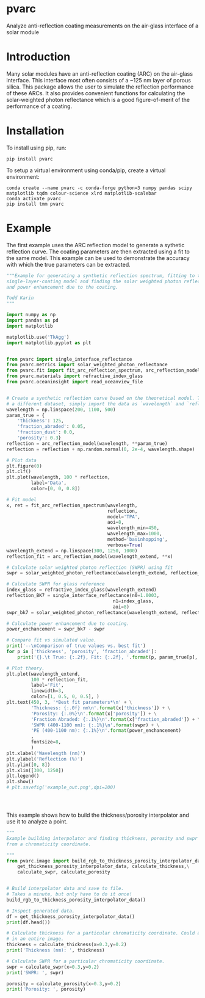 # pvarc
Analyze anti-reflection coating measurements on the air-glass interface of a solar module

# Introduction

Many solar modules have an anti-reflection coating (ARC) on the air-glass interface. This interface most often consists of a ~125 nm layer of porous silica. This package allows the user to simulate the reflection performance of these ARCs. It also provides convenient functions for calculating the solar-weighted photon reflectance which is a good figure-of-merit of the performance of a coating.

# Installation
To install using pip, run:
```
pip install pvarc
```

To setup a virtual environment using conda/pip, create a virtual environment:
```
conda create --name pvarc -c conda-forge python=3 numpy pandas scipy matplotlib tqdm colour-science xlrd matplotlib-scalebar
conda activate pvarc
pip install tmm pvarc
```


# Example

The first example uses the ARC reflection model to generate a sythetic reflection curve. The coating parameters are then extracted using a fit to the same model. This example can be used to demonstrate the accuracy with which the true parameters can be extracted.

```python
"""Example for generating a synthetic reflection spectrum, fitting to the
single-layer-coating model and finding the solar weighted photon reflectance
and power enhancement due to the coating.

Todd Karin
"""

import numpy as np
import pandas as pd
import matplotlib

matplotlib.use('TkAgg')
import matplotlib.pyplot as plt


from pvarc import single_interface_reflectance
from pvarc.metrics import solar_weighted_photon_reflectance
from pvarc.fit import fit_arc_reflection_spectrum, arc_reflection_model
from pvarc.materials import refractive_index_glass
from pvarc.oceaninsight import read_oceanview_file


# Create a synthetic reflection curve based on the theoretical model. To run on
# a different dataset, simply import the data as `wavelength` and `reflection`.
wavelength = np.linspace(200, 1100, 500)
param_true = {
    'thickness': 125,
    'fraction_abraded': 0.05,
    'fraction_dust': 0.0,
    'porosity': 0.3}
reflection = arc_reflection_model(wavelength, **param_true)
reflection = reflection + np.random.normal(0, 2e-4, wavelength.shape)

# Plot data
plt.figure(0)
plt.clf()
plt.plot(wavelength, 100 * reflection,
         label='Data',
         color=[0, 0, 0.8])

# Fit model
x, ret = fit_arc_reflection_spectrum(wavelength,
                                     reflection,
                                     model='TPA',
                                     aoi=8,
                                     wavelength_min=450,
                                     wavelength_max=1000,
                                     method='basinhopping',
                                     verbose=True)
wavelength_extend = np.linspace(300, 1250, 1000)
reflection_fit = arc_reflection_model(wavelength_extend, **x)

# Calculate solar weighted photon reflection (SWPR) using fit
swpr = solar_weighted_photon_reflectance(wavelength_extend, reflection_fit)

# Calculate SWPR for glass reference
index_glass = refractive_index_glass(wavelength_extend)
reflection_BK7 = single_interface_reflectance(n0=1.0003,
                                       n1=index_glass,
                                       aoi=8)
swpr_bk7 = solar_weighted_photon_reflectance(wavelength_extend, reflection_BK7)

# Calculate power enhancement due to coating.
power_enchancement = swpr_bk7 - swpr

# Compare fit vs simulated value.
print('--\nComparison of true values vs. best fit')
for p in ['thickness', 'porosity', 'fraction_abraded']:
    print('{}.\t True: {:.2f}, Fit: {:.2f}, '.format(p, param_true[p], x[p]))

# Plot theory.
plt.plot(wavelength_extend,
         100 * reflection_fit,
         label='Fit',
         linewidth=3,
         color=[1, 0.5, 0, 0.5], )
plt.text(450, 3, '*Best fit parameters*\n' + \
         'Thickness: {:.0f} nm\n'.format(x['thickness']) + \
         'Porosity: {:.0%}\n'.format(x['porosity']) + \
         'Fraction Abraded: {:.1%}\n'.format(x['fraction_abraded']) + \
         'SWPR (400-1100 nm): {:.1%}\n'.format(swpr) + \
         'PE (400-1100 nm): {:.1%}\n'.format(power_enchancement)
         ,
         fontsize=8,
         )
plt.xlabel('Wavelength (nm)')
plt.ylabel('Reflection (%)')
plt.ylim([0, 8])
plt.xlim([300, 1250])
plt.legend()
plt.show()
# plt.savefig('example_out.png',dpi=200)





```

This example shows how to build the thickness/porosity interpolator and use it to analyze a point.
```python
"""
Example building interpolator and finding thickness, porosity and swpr
from a chromaticity coordinate.

"""
from pvarc.image import build_rgb_to_thickness_porosity_interpolator_data, \
    get_thickness_porosity_interpolator_data, calculate_thickness,\
    calculate_swpr, calculate_porosity


# Build interpolator data and save to file.
# Takes a minute, but only have to do it once!
build_rgb_to_thickness_porosity_interpolator_data()

# Inspect generated data.
df = get_thickness_porosity_interpolator_data()
print(df.head())

# Calculate thickness for a particular chromaticity coordinate. Could also put
# in an entire image.
thickness = calculate_thickness(x=0.3,y=0.2)
print('Thickness (nm): ', thickness)

# Calculate SWPR for a particular chromaticity coordinate.
swpr = calculate_swpr(x=0.3,y=0.2)
print('SWPR: ', swpr)

porosity = calculate_porosity(x=0.3,y=0.2)
print('Porosity: ', porosity)

```